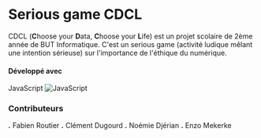 # Serious game CDCL 

CDCL (**C**hoose your **D**ata, **C**hoose your **L**ife) est un projet scolaire de 2ème année de BUT Informatique. C'est un serious game (activité ludique mêlant une intention sérieuse) sur l'importance de l'éthique du numérique.   

#### Développé avec

JavaScript ![JavaScript](https://img.shields.io/badge/javascript-%23323330.svg?style=for-the-badge&logo=javascript&logoColor=%23F7DF1E)



### Contributeurs
**.** Fabien Routier
**.** Clément Dugourd
**.** Noémie Djérian
**.** Enzo Mekerke
